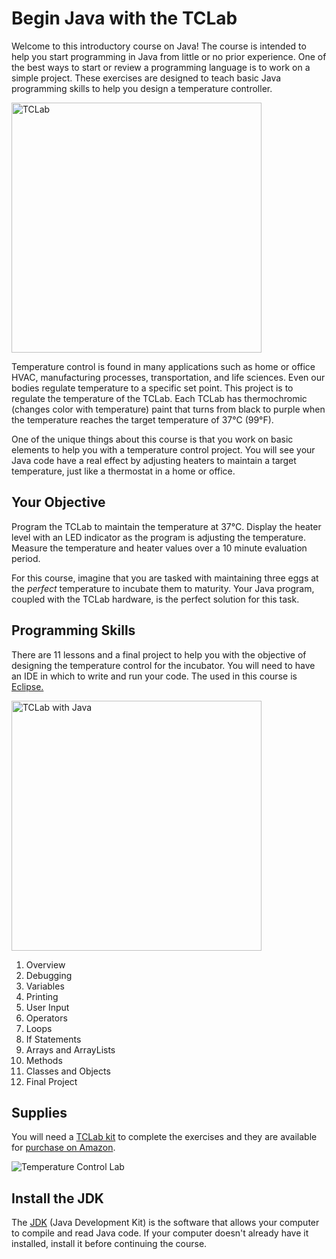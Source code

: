 
# Begin Java with the TCLab
Welcome to this introductory course on Java! The course is intended to help you start programming in Java from little or no prior experience. One of the best ways to start or review a programming language is to work on a simple project. These exercises are designed to teach basic Java programming skills to help you design a temperature controller.

<img src="https://apmonitor.com/pdc/uploads/Main/tclab_front.jpg" alt="TCLab" width="400"/>

Temperature control is found in many applications such as home or office HVAC, manufacturing processes, transportation, and life sciences. Even our bodies regulate temperature to a specific set point. This project is to regulate the temperature of the TCLab. Each TCLab has thermochromic (changes color with temperature) paint that turns from black to purple when the temperature reaches the target temperature of 37°C (99°F).

One of the unique things about this course is that you work on basic elements to help you with a temperature control project. You will see your Java code have a real effect by adjusting heaters to maintain a target temperature, just like a thermostat in a home or office.

## Your Objective

Program the TCLab to maintain the temperature at 37°C. Display the heater level with an LED indicator as the program is adjusting the temperature. Measure the temperature and heater values over a 10 minute evaluation period.

For this course, imagine that you are tasked with maintaining three eggs at the *perfect* temperature to incubate them to maturity. Your Java program, coupled with the TCLab hardware, is the perfect solution for this task.

## Programming Skills

There are 11 lessons and a final project to help you with the objective of designing the temperature control for the incubator. You will need to have an IDE in which to write and run your code. The used in this course is [Eclipse.](https://www.eclipse.org/downloads/)

<img src="https://apmonitor.com/che263/uploads/Main/begin_java.png" alt="TCLab with Java" width="400"/>

1.  Overview
2.  Debugging
3.  Variables
4.  Printing
5.  User Input
6.  Operators
7.  Loops
8.  If Statements
9.  Arrays and ArrayLists
10.  Methods
11.  Classes and Objects
12.  Final Project

## Supplies

You will need a [TCLab kit](https://apmonitor.com/heat.htm) to complete the exercises and they are available for [purchase on Amazon](https://www.amazon.com/TCLab-Temperature-Control-Lab/dp/B07GMFWMRY). 

![Temperature Control Lab](https://apmonitor.com/pdc/uploads/Main/tclab_connect.png "TCLab")

## Install the JDK
The [JDK](https://www.oracle.com/java/technologies/javase/javase-jdk8-downloads.html) (Java Development Kit) is the software that allows your computer to compile and read Java code. If your computer doesn't already have it installed, install it before continuing the course.
